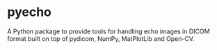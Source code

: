 # pyecho
A Python package to provide tools for handling echo images in DICOM format built on top  of pydicom, NumPy, MatPlotLib and Open-CV.
